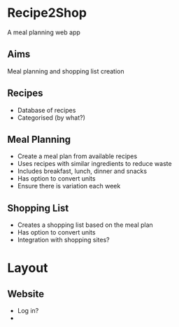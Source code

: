 # Recipe2Shop
A meal planning web app

## Aims

Meal planning and shopping list creation  

## Recipes

- Database of recipes
- Categorised (by what?)

## Meal Planning

- Create a meal plan from available recipes
- Uses recipes with similar ingredients to reduce waste
- Includes breakfast, lunch, dinner and snacks
- Has option to convert units
- Ensure there is variation each week

## Shopping List

- Creates a shopping list based on the meal plan
- Has option to convert units
- Integration with shopping sites?

# Layout

## Website

- Log in?
- 
